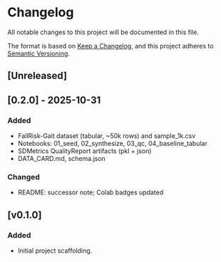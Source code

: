# Changelog

All notable changes to this project will be documented in this file.

The format is based on [Keep a Changelog](https://keepachangelog.com/en/1.1.0/),
and this project adheres to [Semantic Versioning](https://semver.org/spec/v2.0.0.html).

## [Unreleased]

## [0.2.0] - 2025-10-31
### Added
- FallRisk-Gait dataset (tabular, ~50k rows) and sample_1k.csv
- Notebooks: 01_seed, 02_synthesize, 03_qc, 04_baseline_tabular
- SDMetrics QualityReport artifacts (pkl + json)
- DATA_CARD.md, schema.json

### Changed
- README: successor note; Colab badges updated

## [v0.1.0]
### Added
- Initial project scaffolding.
